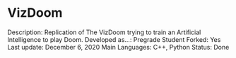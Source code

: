 # VizDoom

Description: Replication of The VizDoom trying to train an Artificial Intelligence to play Doom.
Developed as...: Pregrade Student
Forked: Yes
Last update: December 6, 2020
Main Languages: C++, Python
Status: Done